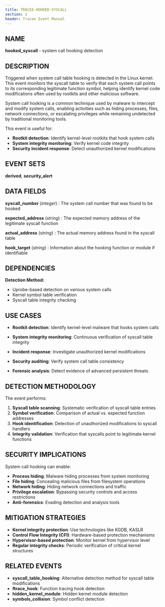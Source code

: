 ```yaml
---
title: TRACEE-HOOKED-SYSCALL
section: 1
header: Tracee Event Manual
---
```


## NAME

**hooked_syscall** - system call hooking detection

## DESCRIPTION

Triggered when system call table hooking is detected in the Linux kernel. This event monitors the syscall table to verify that each system call points to its corresponding legitimate function symbol, helping identify kernel code modifications often used by rootkits and other malicious software.

System call hooking is a common technique used by malware to intercept and modify system calls, enabling activities such as hiding processes, files, network connections, or escalating privileges while remaining undetected by traditional monitoring tools.

This event is useful for:

- **Rootkit detection**: Identify kernel-level rootkits that hook system calls
- **System integrity monitoring**: Verify kernel code integrity
- **Security incident response**: Detect unauthorized kernel modifications

## EVENT SETS

**derived**, **security_alert**

## DATA FIELDS

**syscall_number** (*integer*)
: The system call number that was found to be hooked

**expected_address** (*string*)
: The expected memory address of the legitimate syscall function

**actual_address** (*string*)
: The actual memory address found in the syscall table

**hook_target** (*string*)
: Information about the hooking function or module if identifiable

## DEPENDENCIES

**Detection Method:**

- Uprobe-based detection on various system calls
- Kernel symbol table verification
- Syscall table integrity checking

## USE CASES

- **Rootkit detection**: Identify kernel-level malware that hooks system calls

- **System integrity monitoring**: Continuous verification of syscall table integrity

- **Incident response**: Investigate unauthorized kernel modifications

- **Security auditing**: Verify system call table consistency

- **Forensic analysis**: Detect evidence of advanced persistent threats

## DETECTION METHODOLOGY

The event performs:

1. **Syscall table scanning**: Systematic verification of syscall table entries
2. **Symbol verification**: Comparison of actual vs. expected function addresses
3. **Hook identification**: Detection of unauthorized modifications to syscall handlers
4. **Integrity validation**: Verification that syscalls point to legitimate kernel functions

## SECURITY IMPLICATIONS

System call hooking can enable:

- **Process hiding**: Malware hiding processes from system monitoring
- **File hiding**: Concealing malicious files from filesystem operations
- **Network hiding**: Hiding network connections and traffic
- **Privilege escalation**: Bypassing security controls and access restrictions
- **Anti-forensics**: Evading detection and analysis tools

## MITIGATION STRATEGIES

- **Kernel integrity protection**: Use technologies like KGDB, KASLR
- **Control Flow Integrity (CFI)**: Hardware-based protection mechanisms
- **Hypervisor-based protection**: Monitor kernel from hypervisor level
- **Regular integrity checks**: Periodic verification of critical kernel structures

## RELATED EVENTS

- **syscall_table_hooking**: Alternative detection method for syscall table modifications
- **ftrace_hook**: Function tracing hook detection
- **hidden_kernel_module**: Hidden kernel module detection
- **symbols_collision**: Symbol conflict detection